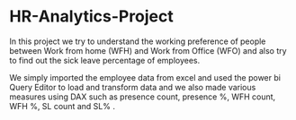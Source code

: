# HR-Analytics-Project
In this project we try to understand the working preference of people between Work from home (WFH) and Work from Office (WFO) and also try to find out the sick leave percentage of employees. 


We simply imported the employee data from excel and used the power bi Query Editor to load and transform data and we also made various measures using DAX such as presence count, presence %, WFH count, WFH %, SL count and SL% .

